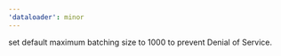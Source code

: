 ```yaml
---
'dataloader': minor
---
```


set default maximum batching size to 1000 to prevent Denial of Service.

